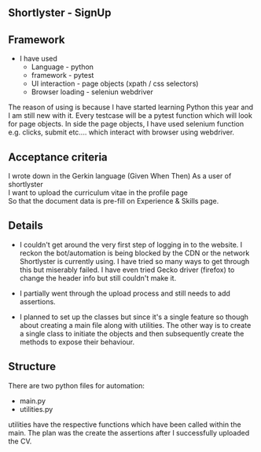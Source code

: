 ## Shortlyster - SignUp

## Framework
* I have used
  * Language - python
  * framework - pytest
  * UI interaction - page objects (xpath / css selectors)
  * Browser loading - seleniun webdriver

 The reason of using is because I have started learning Python this year and I am still new with it. Every testcase will be a pytest function which will look for page objects. In side the page objects, I have used selenium function e.g. clicks, submit etc.... which interact with browser using webdriver. 
 
## Acceptance criteria
I wrote down in the Gerkin language (Given When Then)
As a user of shortlyster\
I want to upload the curriculum vitae in the profile page\
So that the document data is pre-fill on Experience & Skills page. 


## Details
* I couldn't get around the very first step of logging in to the website. I reckon the bot/automation is being blocked by the CDN or the network Shortlyster is currently using. I have tried so many ways to get through this but miserably failed. I have even tried Gecko driver (firefox) to change the header info but still couldn't make it.
  
* I partially went through the upload process and still needs to add assertions.
* I planned to set up the classes but since it's a single feature so though about creating a main file along with utilities. The other way is to create a single class to initiate the objects and then subsequently create the methods to expose their behaviour. 

## Structure
There are two python files for automation:
* main.py
* utilities.py

utilities have the respective functions which have been called within the main. The plan was the create the assertions after I successfully uploaded the CV. 



